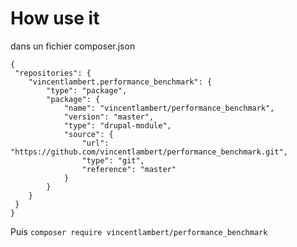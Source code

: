 # How use it

dans un fichier composer.json
```
{
 "repositories": {
    "vincentlambert.performance_benchmark": {
        "type": "package",
        "package": {
            "name": "vincentlambert/performance_benchmark",
            "version": "master",
            "type": "drupal-module",
            "source": {
                "url": "https://github.com/vincentlambert/performance_benchmark.git",
                "type": "git",
                "reference": "master"
            }
        }
    }
 }
}
```

Puis ```composer require vincentlambert/performance_benchmark```

